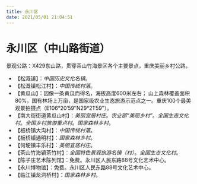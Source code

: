 ```yaml
---
title: 永川区
date: 2021/05/01 21:04:51
---
```


# 永川区（中山路街道）
景观公路：X429东山路，贯穿茶山竹海景区各个主要景点，重庆美丽乡村公路。
* 【松溉镇】：*中国历史文化名镇*。
* 【松溉镇松江村】：*中国传统村落*。
* 【黄瓜山】：因像一条黄瓜而得名，海拔高度600米左右； 山上森林覆盖面积80%，国有林场上万亩，是国家级农业生态旅游示范点之一。重庆100个最美观景拍摄点（E106°20′59″N29°21′59″）。
* 【南大街街道黄瓜山村】：*美丽宜居村庄*。*农业部“美丽乡村”*。*全国生态文化村*。*全国乡村旅游重点村*。*国家森林乡村*。
* 【板桥镇大沟村】：*中国传统村落*。
* 【板桥镇通明村】：*国家森林乡村*。
* 【何埂镇丰乐村】：*美丽宜居村庄*。
* 【茶山竹海镇茶竹村】：*全国特色景观旅游名镇（村）*。*全国生态文化村*。
* 【陈子庄艺术陈列馆】：免费。永川区人民东路88号文化艺术中心。
* 【永川博物馆】：免费。永川区人民东路88号文化艺术中心。
* 【临江镇龙洞桥村】：*国家森林乡村*。
